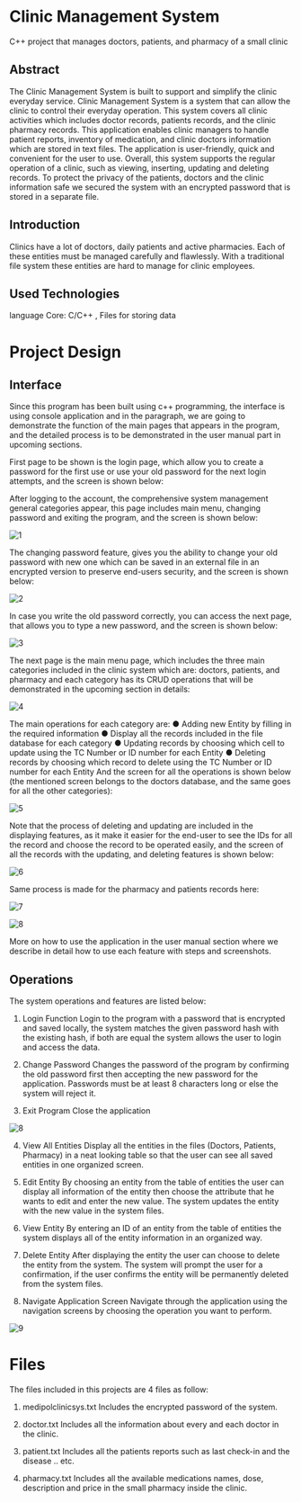 # Clinic Management System
C++ project that manages doctors, patients, and pharmacy of a small clinic

## Abstract
The Clinic Management System is built to support and simplify the clinic everyday service. Clinic
Management System is a system that can allow the clinic to control their everyday operation. This
system covers all clinic activities which includes doctor records, patients records, and the clinic
pharmacy records.
This application enables clinic managers to handle patient reports, inventory of medication, and clinic
doctors information which are stored in text files. The application is user-friendly, quick and convenient
for the user to use. Overall, this system supports the regular operation of a clinic, such as viewing,
inserting, updating and deleting records.
To protect the privacy of the patients, doctors and the clinic information safe we secured the system
with an encrypted password that is stored in a separate file.

## Introduction
Clinics have a lot of doctors, daily patients and active pharmacies. Each of these entities must be
managed carefully and flawlessly. With a traditional file system these entities are hard to manage for
clinic employees. 



## Used Technologies 
language Core: C/C++ , Files for storing data  



# Project Design

## Interface
Since this program has been built using c++ programming, the interface is using console application and in the paragraph, we are going to demonstrate the function of the main pages that appears in the program, and the detailed process is to be demonstrated in the user manual part in upcoming sections.

First page to be shown is the login page, which allow you to create a password for the first use or use your old password for the next login attempts, 
and the screen is shown below:


After logging to the account, the comprehensive system management general categories appear, this page includes main menu, changing password and exiting the program, and the screen is shown below:

![1](https://user-images.githubusercontent.com/64614781/143484764-56db9205-5161-4a09-9da9-3280fd21d467.png)

The changing password feature, gives you the ability to change your old password with new one which can be saved in an external file in an encrypted version to preserve end-users security, and the screen is shown below:

![2](https://user-images.githubusercontent.com/64614781/143484822-d451e88a-7657-4c73-b692-c89023dbd389.png)

In case you write the old password correctly, you can access the next page, that allows you to type a new password, and the screen is shown below:

![3](https://user-images.githubusercontent.com/64614781/143484933-ac6c4655-5593-4932-b946-7cfe75a23d60.png)

The next page is the main menu page, which includes the three main categories included in the clinic system which are: doctors, patients, and pharmacy and each category has its CRUD operations that will be demonstrated in the upcoming section in details:

![4](https://user-images.githubusercontent.com/64614781/143484964-a345884d-5a8b-437d-b326-fe226e2e6d33.png)


The main operations for each category are:
●	Adding new Entity by filling in the required information
●	Display all the records included in the file database for each category
●	Updating records by choosing which cell to update using the TC Number or ID number for each Entity
●	Deleting records by choosing which record to delete  using the TC Number or ID number for each Entity
And the screen for all the operations is shown below (the mentioned screen belongs to the doctors database, and the same goes for all the other categories):


![5](https://user-images.githubusercontent.com/64614781/143485000-6a05f422-09ea-45d8-b2a5-2f20998e3e89.png)


Note that the process of deleting and updating are included in the displaying features, as it make it easier for the end-user to see the IDs for all the record and choose the record to be operated easily, and the screen of all the records with the updating, and deleting features is shown below:


![6](https://user-images.githubusercontent.com/64614781/143485120-a0c4f453-9310-42d3-981c-749df50726b4.png)

Same process is made for the pharmacy and patients records here:

![7](https://user-images.githubusercontent.com/64614781/143485162-398da539-ecad-443e-afe0-6fe616198acc.png)

![8](https://user-images.githubusercontent.com/64614781/143485271-5938f3ee-e67d-4d78-9714-7e5cdf233e17.png)

More on how to use the application in the user manual section where we describe in detail how to use each feature with steps and screenshots.

## Operations
The system operations and features are listed below:

1.	Login Function
Login to the program with a password that is encrypted and saved locally, the system matches the given password hash with the existing hash, if both are equal the system allows the user to login and access the data.

2.	Change Password
Changes the password of the program by confirming the old password first then accepting the new password for the application.
Passwords must be at least 8 characters long or else the system will reject it.

3.	Exit Program
Close the application 

![8](https://user-images.githubusercontent.com/64614781/143485335-31d076e5-f34c-49f5-b0da-db586da46ca1.png)


4.	View All Entities
Display all the entities in the files (Doctors, Patients, Pharmacy) in a neat looking table so that the user can see all saved entities in one organized screen.

5.	Edit Entity
By choosing an entity from the table of entities the user can display all information of the entity then choose the attribute that he wants to edit and enter the new value. The system updates the entity with the new value in the system files.


6.	View Entity
By entering an ID of an entity from the table of entities the system displays all of the entity information in an organized way.

7.	Delete Entity
After displaying the entity the user can choose to delete the entity from the system. The system will prompt the user for a confirmation, if the user confirms the entity will be permanently deleted from the system files.

8.	Navigate Application Screen
Navigate through the application using the navigation screens by choosing the operation you want to perform.

![9](https://user-images.githubusercontent.com/64614781/143485403-fea95421-c207-4859-a59f-e5a9ddf03c4c.png)




# Files
The files included in this projects are 4 files as follow:
1.	medipolclinicsys.txt
Includes the encrypted password of the system.

2.	doctor.txt
Includes all the information about every and each doctor in the clinic.

3.	patient.txt
Includes all the patients reports such as last check-in and the disease .. etc.

4.	pharmacy.txt
Includes all the available medications names, dose, description and price in the small pharmacy inside the clinic. 

